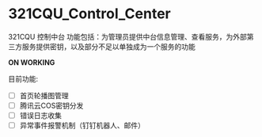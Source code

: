 # 321CQU_Control_Center
321CQU 控制中台 功能包括：为管理员提供中台信息管理、查看服务，为外部第三方服务提供密钥，以及部分不足以单独成为一个服务的功能

**ON WORKING**

目前功能:
- [ ] 首页轮播图管理
- [ ] 腾讯云COS密钥分发
- [ ] 错误日志收集
- [ ] 异常事件报警机制（钉钉机器人、邮件）

